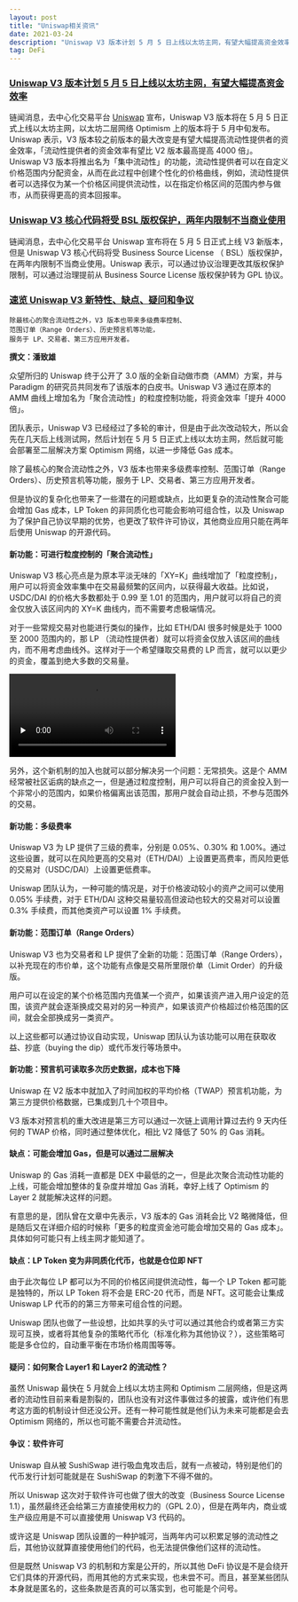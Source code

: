```yaml
---
layout: post
title: "Uniswap相关资讯"
date: 2021-03-24 
description: "Uniswap V3 版本计划 5 月 5 日上线以太坊主网，有望大幅提高资金效率。"
tag: DeFi
---   
```


### [Uniswap V3 版本计划 5 月 5 日上线以太坊主网，有望大幅提高资金效率](https://uniswap.org/blog/uniswap-v3/)

链闻消息，去中心化交易平台 [Uniswap](https://uniswap.org/) 宣布，Uniswap V3 版本将在 5 月 5 日正式上线以太坊主网，以太坊二层网络 Optimism 上的版本将于 5 月中旬发布。Uniswap 表示，V3 版本较之前版本的最大改变是有望大幅提高流动性提供者的资金效率，「流动性提供者的资金效率有望比 V2 版本最高提高 4000 倍」。Uniswap V3 版本将推出名为「集中流动性」的功能，流动性提供者可以在自定义价格范围内分配资金，从而在此过程中创建个性化的价格曲线，例如，流动性提供者可以选择仅为某一个价格区间提供流动性，以在指定价格区间的范围内参与做市，从而获得更高的资本回报率。


### [Uniswap V3 核心代码将受 BSL 版权保护，两年内限制不当商业使用](https://uniswap.org/blog/uniswap-v3/)

链闻消息，去中心化交易平台 Uniswap 宣布将在 5 月 5 日正式上线 V3 新版本，但是 Uniswap V3 核心代码将受 Business Source License （ BSL）版权保护，在两年内限制不当商业使用。Uniswap 表示，可以通过协议治理更改其版权保护限制，可以通过治理提前从 Business Source License 版权保护转为 GPL 协议。


### [速览 Uniswap V3 新特性、缺点、疑问和争议](https://www.chainnews.com/articles/753760157683.htm)
```
除最核心的聚合流动性之外，V3 版本也带来多级费率控制、
范围订单（Range Orders）、历史预言机等功能，
服务于 LP、交易者、第三方应用开发者。
```
**撰文：潘致雄**

众望所归的 Uniswap 终于公开了 3.0 版的全新自动做市商（AMM）方案，并与 Paradigm 的研究员共同发布了该版本的白皮书。Uniswap V3 通过在原本的 AMM 曲线上增加名为「聚合流动性」的粒度控制功能，将资金效率「提升 4000 倍」。

团队表示，Uniswap V3 已经经过了多轮的审计，但是由于此次改动较大，所以会先在几天后上线测试网，然后计划在 5 月 5 日正式上线以太坊主网，然后就可能会部署至二层解决方案 Optimism 网络，以进一步降低 Gas 成本。

除了最核心的聚合流动性之外，V3 版本也带来多级费率控制、范围订单（Range Orders）、历史预言机等功能，服务于 LP、交易者、第三方应用开发者。

但是协议的复杂化也带来了一些潜在的问题或缺点，比如更复杂的流动性聚合可能会增加 Gas 成本，LP Token 的非同质化也可能会影响可组合性，以及 Uniswap 为了保护自己协议早期的优势，也更改了软件许可协议，其他商业应用只能在两年后使用 Uniswap 的开源代码。

#### 新功能：可进行粒度控制的「聚合流动性」
Uniswap V3 核心亮点是为原本平淡无味的「XY=K」曲线增加了「粒度控制」，用户可以将资金效率集中在交易最频繁的区间内，以获得最大收益。比如说，USDC/DAI 的价格大多数都处于 0.99 至 1.01 的范围内，用户就可以将自己的资金仅放入该区间内的 XY=K 曲线内，而不需要考虑极端情况。

对于一些常规交易对也能进行类似的操作，比如 ETH/DAI 很多时候是处于 1000 至 2000 范围内的，那 LP （流动性提供者）就可以将资金仅放入该区间的曲线内，而不用考虑曲线外。这样对于一个希望赚取交易费的 LP 而言，就可以以更少的资金，覆盖到绝大多数的交易量。

<video id="video" controls="" preload="none">
	 <source id="mp4" src="https://uniswap.org/static/CYL-0c1741eee14f9ced700fe7e88b07f5eb.mp4" 
		 type="video/mp4">
	  <p>Your user agent does not support the HTML5 Video element.</p>
</video>

另外，这个新机制的加入也就可以部分解决另一个问题：无常损失。这是个 AMM 经常被社区诟病的缺点之一，但是通过粒度控制，用户可以将自己的资金投入到一个非常小的范围内，如果价格偏离出该范围，那用户就会自动止损，不参与范围外的交易。

#### 新功能：多级费率
Uniswap V3 为 LP 提供了三级的费率，分别是 0.05%、0.30% 和 1.00%。通过这些设置，就可以在风险更高的交易对（ETH/DAI）上设置更高费率，而风险更低的交易对（USDC/DAI）上设置更低费率。

Uniswap 团队认为，一种可能的情况是，对于价格波动较小的资产之间可以使用 0.05% 手续费，对于 ETH/DAI 这种交易量较高但波动也较大的交易对可以设置 0.3% 手续费，而其他类资产可以设置 1% 手续费。

#### 新功能：范围订单（Range Orders）
Uniswap V3 也为交易者和 LP 提供了全新的功能：范围订单（Range Orders），以补充现在的市价单，这个功能有点像是交易所里限价单（Limit Order）的升级版。

用户可以在设定的某个价格范围内充值某一个资产，如果该资产进入用户设定的范围，该资产就会逐渐换成交易对的另一种资产，如果该资产价格超过价格范围的区间，就会全部换成另一类资产。

以上这些都可以通过协议自动实现，Uniswap 团队认为该功能可以用在获取收益、抄底（buying the dip）或代币发行等场景中。

#### 新功能：预言机可读取多次历史数据，成本也下降
Uniswap 在 V2 版本中就加入了时间加权的平均价格（TWAP）预言机功能，为第三方提供价格数据，已集成到几十个项目中。

V3 版本对预言机的重大改进是第三方可以通过一次链上调用计算过去约 9 天内任何的 TWAP 价格，同时通过整体优化，相比 V2 降低了 50% 的 Gas 消耗。

#### 缺点：可能会增加 Gas，但是可以通过二层解决
Uniswap 的 Gas 消耗一直都是 DEX 中最低的之一，但是此次聚合流动性功能的上线，可能会增加整体的复杂度并增加 Gas 消耗，幸好上线了 Optimism 的 Layer 2 就能解决这样的问题。

有意思的是，团队曾在文章中先表示，V3 版本的 Gas 消耗会比 V2 略微降低，但是随后又在详细介绍的时候称「更多的粒度资金池可能会增加交易的 Gas 成本」。具体如何可能只有上线主网才能知道了。

#### 缺点：LP Token 变为非同质化代币，也就是仓位即 NFT
由于此次每位 LP 都可以为不同的价格区间提供流动性，每一个 LP Token 都可能是独特的，所以 LP Token 将不会是 ERC-20 代币，而是 NFT。这可能会让集成 Uniswap LP 代币的的第三方带来可组合性的问题。

Uniswap 团队也做了一些设想，比如共享的头寸可以通过其他合约或者第三方实现可互换，或者将其他复杂的策略代币化（标准化称为其他协议？），这些策略可能是多仓位的，自动重平衡在市场价格周围等等。

#### 疑问：如何聚合 Layer1 和 Layer2 的流动性？
虽然 Uniswap 最快在 5 月就会上线以太坊主网和 Optimism 二层网络，但是这两者的流动性目前来看是割裂的，团队也没有对这件事做过多的披露，或许他们有思考这方面的机制设计但还没公开。还有一种可能性就是他们认为未来可能都是会去 Optimism 网络的，所以也可能不需要合并流动性。

#### 争议：软件许可
Uniswap 自从被 SushiSwap 进行吸血鬼攻击后，就有一点被动，特别是他们的代币发行计划可能就是在 SushiSwap 的刺激下不得不做的。

所以 Uniswap 这次对于软件许可也做了很大的改变（Business Source License 1.1），虽然最终还会给第三方直接使用权力的（GPL 2.0），但是在两年内，商业或生产级应用是不可以直接使用 Uniswap V3 代码的。

或许这是 Uniswap 团队设置的一种护城河，当两年内可以积累足够的流动性之后，其他协议就算直接使用他们的代码，也无法提供像他们这样的流动性。

但是既然 Uniswap V3 的机制和方案是公开的，所以其他 DeFi 协议是不是会绕开它们具体的开源代码，而用其他的方式来实现，也未尝不可。而且，甚至某些团队本身就是匿名的，这些条款是否真的可以落实到，也可能是个问号。


